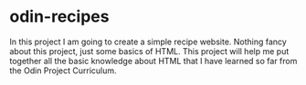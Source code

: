 # odin-recipes
In this project I am going to create a simple recipe website.
Nothing fancy about this project, just some basics of HTML.
This project will help me put together all the basic knowledge about HTML that I have learned so far from the Odin Project Curriculum.   